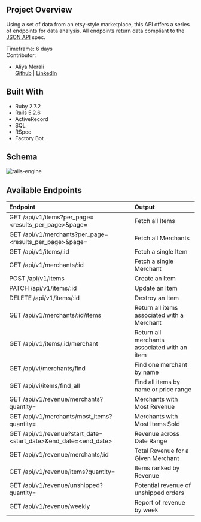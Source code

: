 ## Project Overview
Using a set of data from an etsy-style marketplace, this API offers a series of endpoints for data analysis. All endpoints return data compliant to the [JSON API](https://jsonapi.org/) spec.

Timeframe: 6 days   
Contributor: 
- Aliya Merali  
   [Github](https://github.com/aliyamerali) | [LinkedIn](https://www.linkedin.com/in/aliyamerali/)
   
## Built With
- Ruby 2.7.2
- Rails 5.2.6
- ActiveRecord
- SQL
- RSpec
- Factory Bot

## Schema
![rails-engine](https://user-images.githubusercontent.com/5446926/126018393-7985066f-6fc3-49ef-bf21-1a9c81f6f1a4.png)

## Available Endpoints

| Endpoint       | Output       | 
| :------------- |:-------------| 
| GET /api/v1/items?per_page=<results_per_page>&page=<page> | Fetch all Items | 
| GET /api/v1/merchants?per_page=<results_per_page>&page=<page> | Fetch all Merchants | 
| GET /api/v1/items/:id | Fetch a single Item | 
| GET /api/v1/merchants/:id | Fetch a single Merchant | 
| POST /api/v1/items | Create an Item | 
| PATCH /api/v1/items/:id | Update an Item | 
| DELETE /api/v1/items/:id | Destroy an Item | 
| GET /api/v1/merchants/:id/items | Return all items associated with a Merchant |
| GET /api/v1/items/:id/merchant | Return all merchants associated with an item |
| GET /api/vi/merchants/find | Find one merchant by name |
| GET /api/vi/items/find_all | Find all items by name or price range |
| GET /api/v1/revenue/merchants?quantity=<x> | Merchants with Most Revenue | 
| GET /api/v1/merchants/most_items?quantity=<x> | Merchants with Most Items Sold | 
| GET /api/v1/revenue?start_date=<start_date>&end_date=<end_date> | Revenue across Date Range |
| GET /api/v1/revenue/merchants/:id | Total Revenue for a Given Merchant | 
| GET /api/v1/revenue/items?quantity=<x> | Items ranked by Revenue | 
| GET /api/v1/revenue/unshipped?quantity=<x> | Potential revenue of unshipped orders | 
| GET /api/v1/revenue/weekly | Report of revenue by week |


